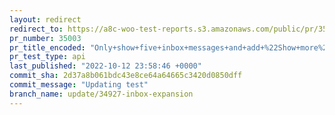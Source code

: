```yaml
---
layout: redirect
redirect_to: https://a8c-woo-test-reports.s3.amazonaws.com/public/pr/35003/api/index.html
pr_number: 35003
pr_title_encoded: "Only+show+five+inbox+messages+and+add+%22Show+more%22+button"
pr_test_type: api
last_published: "2022-10-12 23:58:46 +0000"
commit_sha: 2d37a8b061bdc43e8ce64a64665c3420d0850dff
commit_message: "Updating test"
branch_name: update/34927-inbox-expansion
---
```

